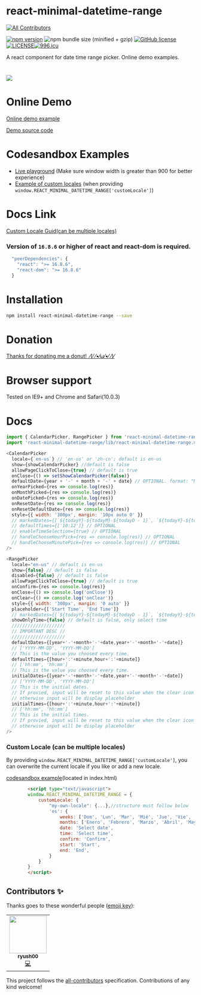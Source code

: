 # react-minimal-datetime-range
<!-- ALL-CONTRIBUTORS-BADGE:START - Do not remove or modify this section -->
[![All Contributors](https://img.shields.io/badge/all_contributors-1-orange.svg?style=flat-square)](#contributors-)
<!-- ALL-CONTRIBUTORS-BADGE:END -->
[![npm version](https://badge.fury.io/js/react-minimal-datetime-range.svg)](https://badge.fury.io/js/react-minimal-datetime-range) ![npm bundle size (minified + gzip)](https://img.shields.io/bundlephobia/minzip/react-minimal-datetime-range.svg) [![GitHub license](https://img.shields.io/badge/license-MIT-blue.svg)](https://raw.githubusercontent.com/edwardfxiao/react-minimal-datetime-range/master/LICENSE)[![LICENSE](https://img.shields.io/badge/license-Anti%20996-blue.svg)](https://github.com/996icu/996.ICU/blob/master/LICENSE)[![996.icu](https://img.shields.io/badge/link-996.icu-red.svg)](https://996.icu)

A react component for date time range picker. Online demo examples.
# <img src="https://raw.githubusercontent.com/edwardfxiao/react-minimal-datetime-range/master/react-minimal-datetime-range.gif" />

# Online Demo
<a href="https://edwardfxiao.github.io/react-minimal-datetime-range/">Online demo example</a>

<a href="https://github.com/edwardfxiao/react-minimal-datetime-range/blob/gh-pages/example/index.js">Demo source code</a>

# Codesandbox Examples
* <a href="https://codesandbox.io/s/index-z90y9">Live playground</a> (Make sure window width is greater than 900 for better experience)
* <a href="https://codesandbox.io/s/custom-locale-ylvtr">Example of custom locales</a> (when providing ```window.REACT_MINIMAL_DATETIME_RANGE['customLocale']```)

# Docs Link
[Custom Locale Guid(can be multiple locales)](#custom-locale)

### Version of ```16.8.6``` or higher of react and react-dom is required.
```js
  "peerDependencies": {
    "react": ">= 16.8.6",
    "react-dom": ">= 16.8.6"
  }
```

# Installation
```sh
npm install react-minimal-datetime-range --save
```
# Donation
<a href="https://www.paypal.me/XIAOMENGXIAO/0.99" target="_blank" alt="PayPal Donate">Thanks for donating me a donut!&nbsp;&nbsp;⁄(⁄ ⁄•⁄ω⁄•⁄ ⁄)⁄</a>

# Browser support
Tested on IE9+ and Chrome and Safari(10.0.3)

# Docs

```js
import { CalendarPicker, RangePicker } from 'react-minimal-datetime-range';
import 'react-minimal-datetime-range/lib/react-minimal-datetime-range.min.css';

<CalendarPicker
  locale={`en-us`} // 'en-us' or 'zh-cn'; default is en-us
  show={showCalendarPicker} //default is false
  allowPageClickToClose={true} // default is true
  onClose={() => setShowCalendarPicker(false)}
  defaultDate={year + '-' + month + '-' + date} // OPTIONAL. format: "MM/DD/YYYY"
  onYearPicked={res => console.log(res)}
  onMonthPicked={res => console.log(res)}
  onDatePicked={res => console.log(res)}
  onResetDate={res => console.log(res)}
  onResetDefaultDate={res => console.log(res)}
  style={{ width: '300px', margin: '10px auto 0' }}
  // markedDates={[`${todayY}-${todayM}-${todayD - 1}`, `${todayY}-${todayM}-${todayD}`]} // OPTIONAL. ['YYYY-MM-DD']
  // defaultTimes={['10:12']} // OPTIONAL
  // enableTimeSelection={true} // OPTIONAL
  // handleChooseHourPick={res => console.log(res)} // OPTIONAL
  // handleChooseMinutePick={res => console.log(res)} // OPTIONAL
/>

<RangePicker
  locale="en-us" // default is en-us
  show={false} // default is false
  disabled={false} // default is false
  allowPageClickToClose={true} // default is true
  onConfirm={res => console.log(res)}
  onClose={() => console.log('onClose')}
  onClear={() => console.log('onClear')}
  style={{ width: '300px', margin: '0 auto' }}
  placeholder={['Start Time', 'End Time']}
  // markedDates={[`${todayY}-${todayM}-${todayD - 1}`, `${todayY}-${todayM}-${todayD}`]} // OPTIONAL. ['YYYY-MM-DD']
  showOnlyTime={false} // default is false, only select time
  ////////////////////
  // IMPORTANT DESC //
  ////////////////////
  defaultDates={[year+'-'+month+'-'+date,year+'-'+month+'-'+date]}
  // ['YYYY-MM-DD', 'YYYY-MM-DD']
  // This is the value you choosed every time.
  defaultTimes={[hour+':'+minute,hour+':'+minute]}
  // ['hh:mm', 'hh:mm']
  // This is the value you choosed every time.
  initialDates={[year+'-'+month+'-'+date,year+'-'+month+'-'+date]}
  // ['YYYY-MM-DD', 'YYYY-MM-DD']
  // This is the initial dates.
  // If provied, input will be reset to this value when the clear icon hits,
  // otherwise input will be display placeholder
  initialTimes={[hour+':'+minute,hour+':'+minute]}
  // ['hh:mm', 'hh:mm']
  // This is the initial times.
  // If provied, input will be reset to this value when the clear icon hits,
  // otherwise input will be display placeholder
/>
```


### <a name="custom-locale"></a>Custom Locale (can be multiple locales)
By providing ```window.REACT_MINIMAL_DATETIME_RANGE['customLocale']```, you can overwrite the current locale if you like or add a new locale.

<a href="https://codesandbox.io/s/custom-locale-ylvtr">codesandbox example</a>(located in index.html)

```html
        <script type="text/javascript">
        window.REACT_MINIMAL_DATETIME_RANGE = {
            customLocale: {
                "my-own-locale": {...},//structure must follow below
                'es': {
                    weeks: ['Dom', 'Lun', 'Mar', 'Mié', 'Jue', 'Vie', 'Sáb'],
                    months: ['Enero', 'Febrero', 'Marzo', 'Abril', 'Mayo', 'Junio', 'Julio', 'Agosto', 'Septiembre', 'Octubre', 'Noviembre', 'Diciembre'],
                    date: 'Select date',
                    time: 'Select time',
                    confirm: 'Confirm',
                    start: 'Start',
                    end: 'End',
                }
            }
        }
        </script>
```

## Contributors ✨

Thanks goes to these wonderful people ([emoji key](https://allcontributors.org/docs/en/emoji-key)):

<!-- ALL-CONTRIBUTORS-LIST:START - Do not remove or modify this section -->
<!-- prettier-ignore-start -->
<!-- markdownlint-disable -->
<table>
  <tr>
    <td align="center"><a href="https://github.com/ryush00"><img src="https://avatars.githubusercontent.com/u/4997174?v=4?s=100" width="100px;" alt=""/><br /><sub><b>ryush00</b></sub></a><br /><a href="https://github.com/edwardfxiao/react-minimal-datetime-range/commits?author=ryush00" title="Code">💻</a></td>
  </tr>
</table>

<!-- markdownlint-restore -->
<!-- prettier-ignore-end -->

<!-- ALL-CONTRIBUTORS-LIST:END -->

This project follows the [all-contributors](https://github.com/all-contributors/all-contributors) specification. Contributions of any kind welcome!